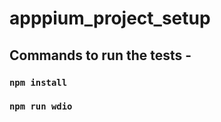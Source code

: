 ﻿# apppium_project_setup
 ## Commands to run the tests -
 ### ```npm install```
 ### ```npm run wdio```
